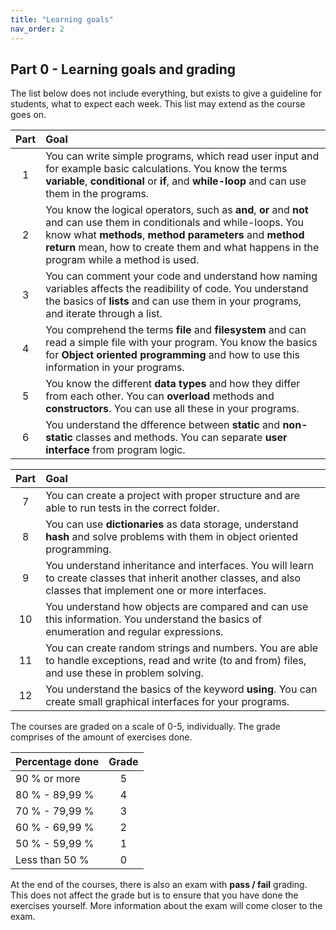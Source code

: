 ```yaml
---
title: "Learning goals"
nav_order: 2
---
```


## Part 0 - Learning goals and grading

The list below does not include everything, but exists to give a guideline for students, what to expect each week. This list may extend as the course goes on.

| Part | Goal                                                                                                                                                                                                                                                                          |
| :--: | :---------------------------------------------------------------------------------------------------------------------------------------------------------------------------------------------------------------------------------------------------------------------------- |
|  1   | You can write simple programs, which read user input and for example basic calculations. You know the terms **variable**, **conditional** or **if**, and **while-loop** and can use them in the programs.                                                                     |
|  2   | You know the logical operators, such as **and**, **or** and **not** and can use them in conditionals and while-loops. You know what **methods**, **method parameters** and **method return** mean, how to create them and what happens in the program while a method is used. |
|  3   | You can comment your code and understand how naming variables affects the readibility of code. You understand the basics of **lists** and can use them in your programs, and iterate through a list.                                                                          |
|  4   | You comprehend the terms **file** and **filesystem** and can read a simple file with your program. You know the basics for **Object oriented programming** and how to use this information in your programs.                                                                  |
|  5   | You know the different **data types** and how they differ from each other. You can **overload** methods and **constructors**. You can use all these in your programs.                                                                                                         |
|  6   | You understand the dfference between **static** and **non-static** classes and methods. You can separate **user interface** from program logic.                                                                                                                               |

| Part | Goal                                                                                                                                                              |
| :--: | :---------------------------------------------------------------------------------------------------------------------------------------------------------------- |
|  7   | You can create a project with proper structure and are able to run tests in the correct folder.                                                                   |
|  8   | You can use **dictionaries** as data storage, understand **hash** and solve problems with them in object oriented programming.                                    |
|  9   | You understand inheritance and interfaces. You will learn to create classes that inherit another classes, and also classes that implement one or more interfaces. |
|  10  | You understand how objects are compared and can use this information. You understand the basics of enumeration and regular expressions.                           |
|  11  | You can create random strings and numbers. You are able to handle exceptions, read and write (to and from) files, and use these in problem solving.               |
|  12  | You understand the basics of the keyword **using**. You can create small graphical interfaces for your programs.                                                  |

The courses are graded on a scale of 0-5, individually. The grade comprises of the amount of exercises done.

| Percentage done | Grade |
| :-------------- | :---: |
| 90 % or more    |   5   |
| 80 % - 89,99 %  |   4   |
| 70 % - 79,99 %  |   3   |
| 60 % - 69,99 %  |   2   |
| 50 % - 59,99 %  |   1   |
| Less than 50 %  |   0   |

At the end of the courses, there is also an exam with **pass / fail** grading. This does not affect the grade but is to ensure that you have done the exercises yourself. More information about the exam will come closer to the exam.
